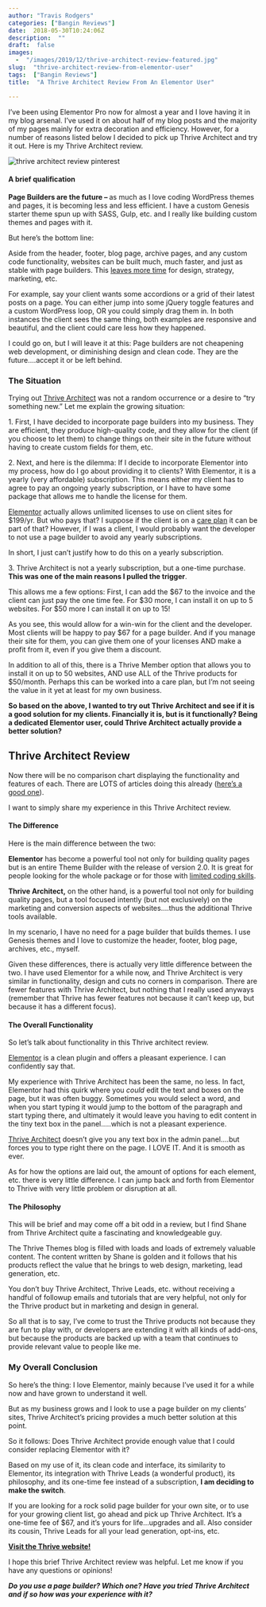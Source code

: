 ```yaml
---
author: "Travis Rodgers"
categories: ["Bangin Reviews"]
date:  2018-05-30T10:24:06Z
description:  ""
draft:  false
images: 
  -  "/images/2019/12/thrive-architect-review-featured.jpg"
slug:  "thrive-architect-review-from-elementor-user"
tags:  ["Bangin Reviews"]
title:  "A Thrive Architect Review From An Elementor User"

---
```



<p>I&#8217;ve been using Elementor Pro now for almost a year and I love having it in my blog arsenal. I&#8217;ve used it on about half of my blog posts and the majority of my pages mainly for extra decoration and efficiency. However, for a number of reasons listed below I decided to pick up Thrive Architect and try it out. Here is my Thrive Architect review.</p>
<p class="textcenter"><img alt="thrive architect review pinterest" title="thrive-architect-review-pinterest" data-rjs="2" src="/images/2019/12/thrive-architect-review-pinterest.jpg"</p>
<h4>A brief qualification</h4>
<p><strong>Page Builders are the future &#8211; </strong>as much as I love coding WordPress themes and pages, it is becoming less and less efficient. I have a custom Genesis starter theme spun up with SASS, Gulp, etc. and I really like building custom themes and pages with it.</p>
<p>But here&#8217;s the bottom line:</p>
<p>Aside from the header, footer, blog page, archive pages, and any custom code functionality, websites can be built much, much faster, and just as stable with page builders. This <a href="/anyone-can-build-website-three-web-skills-certain-keep-demand" target="_blank" rel="noopener noreferrer">leaves more time</a> for design, strategy, marketing, etc.</p>
<p>For example, say your client wants some accordions or a grid of their latest posts on a page. You can either jump into some jQuery toggle features and a custom WordPress loop, OR you could simply drag them in. In both instances the client sees the same thing, both examples are responsive and beautiful, and the client could care less how they happened.</p>
<p>I could go on, but I will leave it at this: Page builders are not cheapening web development, or diminishing design and clean code. They are the future&#8230;.accept it or be left behind.&nbsp;</p>
<h3>The Situation</h3>
<p>Trying out <a href="/recommends/thrive" rel="nofollow noopener noreferrer" target="_blank">Thrive Architect</a> was not a random occurrence or a desire to &#8220;try something new.&#8221; Let me explain the growing situation:</p>
<p>1. First, I have decided to incorporate page builders into my business. They are efficient, they produce high-quality code, and they allow for the client (if you choose to let them) to change things on their site in the future without having to create custom fields for them, etc.&nbsp;</p>
<p>2. Next, and here is the dilemma: If I decide to incorporate Elementor into my process, how do I go about providing it to clients? With Elementor, it is a yearly (very affordable) subscription. This means either my client has to agree to pay an ongoing yearly subscription, or I have to have some package that allows me to handle the license for them.&nbsp;</p>
<p><a href="/recommends/elementor" rel="nofollow noopener noreferrer" target="_blank">Elementor</a> actually allows unlimited licenses to use on client sites for $199/yr. But who pays that? I suppose if the client is on a <a href="/website-care-plans" target="_blank" rel="noopener noreferrer">care plan</a> it can be part of that? However, if I was a client, I would probably want the developer to not use a page builder to avoid any yearly subscriptions.</p>
<p>In short, I just can&#8217;t justify how to do this on a yearly subscription.&nbsp;</p>
<p>3. Thrive Architect is not a yearly subscription, but a one-time purchase. <strong>This was one of the main reasons I pulled the trigger</strong>.&nbsp;</p>
<p>This allows me a few options: First, I can add the $67 to the invoice and the client can just pay the one time fee. For $30 more, I can install it on up to 5 websites. For $50 more I can install it on up to 15!</p>
<p>As you see, this would allow for a win-win for the client and the developer. Most clients will be happy to pay $67 for a page builder. And if you manage their site for them, you can give them one of your licenses AND make a profit from it, even if you give them a discount.&nbsp;</p>
<p>In addition to all of this, there is a Thrive Member option that allows you to install it on up to 50 websites, AND use ALL of the Thrive products for $50/month. Perhaps this can be worked into a care plan, but I&#8217;m not seeing the value in it yet at least for my own business.</p>
<p><strong>So based on the above, I wanted to try out Thrive Architect and see if it is a good solution for my clients. Financially it is, but is it functionally? Being a dedicated Elementor user, could Thrive Architect actually provide a better solution?</strong></p>
<h2>Thrive Architect Review</h2>
<p>Now there will be no comparison chart displaying the functionality and features of each. There are LOTS of articles doing this already (<a href="https://thrivethemes.com/thrive-architect-vs-elementor/" rel="nofollow noopener noreferrer" target="_blank">here&#8217;s a good one</a>).</p>
<p>I want to simply share my experience in this Thrive Architect review.&nbsp;</p>
<h4>The Difference</h4>
<p>Here is the main difference between the two:</p>
<p><strong>Elementor</strong> has become a powerful tool not only for building quality pages but is an entire Theme Builder with the release of version 2.0. It is great for people looking for the whole package or for those with <a href="/make-css-changes-without-any-coding-knowledge" target="_blank" rel="noopener noreferrer">limited coding skills</a>.&nbsp;</p>
<p><strong>Thrive Architect,</strong> on the other hand, is a powerful tool not only for building quality pages, but a tool focused intently (but not exclusively) on the marketing and conversion aspects of websites&#8230;.thus the additional Thrive tools available.</p>
<p>In my scenario, I have no need for a page builder that builds themes. I use Genesis themes and I love to customize the header, footer, blog page, archives, etc., myself.&nbsp;</p>
<p>Given these differences, there is actually very little difference between the two. I have used Elementor for a while now, and Thrive Architect is very similar in functionality, design and cuts no corners in comparison. There are fewer features with Thrive Architect, but nothing that I really used anyways (remember that Thrive has fewer features not because it can&#8217;t keep up, but because it has a different focus).&nbsp;</p>
<h4>The Overall Functionality</h4>
<p>So let&#8217;s talk about functionality in this Thrive architect review.</p>
<p><a href="/recommends/elementor" rel="nofollow noopener noreferrer" target="_blank">Elementor</a> is a clean plugin and offers a pleasant experience. I can confidently say that.</p>
<p>My experience with Thrive Architect has been the same, no less. In fact, Elementor had this quirk where you <em>could</em> edit the text and boxes on the page, but it was often buggy. Sometimes you would select a word, and when you start typing it would jump to the bottom of the paragraph and start typing there, and ultimately it would leave you having to edit content in the tiny text box in the panel&#8230;..which is not a pleasant experience.&nbsp;</p>
<p><a href="/recommends/thrive" rel="nofollow noopener noreferrer" target="_blank">Thrive Architect</a> doesn&#8217;t give you any text box in the admin panel&#8230;.but forces you to type right there on the page. I LOVE IT. And it is smooth as ever.&nbsp;</p>
<p>As for how the options are laid out, the amount of options for each element, etc. there is very little difference. I can jump back and forth from Elementor to Thrive with very little problem or disruption at all. &nbsp;</p>
<h4>The Philosophy</h4>
<p>This will be brief and may come off a bit odd in a review, but I find Shane from Thrive Architect quite a fascinating and knowledgeable guy.&nbsp;</p>
<p>The Thrive Themes blog is filled with loads and loads of extremely valuable content. The content written by Shane is golden and it follows that his products reflect the value that he brings to web design, marketing, lead generation, etc.</p>
<p>You don&#8217;t buy Thrive Architect, Thrive Leads, etc. without receiving a handful of followup emails and tutorials that are very helpful, not only for the Thrive product but in marketing and design in general.</p>
<p>So all that is to say, I&#8217;ve come to trust the Thrive products not because they are fun to play with, or developers are extending it with all kinds of add-ons, but because the products are backed up with a team that continues to provide relevant value to people like me.</p>
<h3>My Overall Conclusion</h3>
<p>So here&#8217;s the thing: I love Elementor, mainly because I&#8217;ve used it for a while now and have grown to understand it well.&nbsp;</p>
<p>But as my business grows and I look to use a page builder on my clients&#8217; sites, Thrive Architect&#8217;s pricing provides a much better solution at this point.&nbsp;</p>
<p>So it follows: Does Thrive Architect provide enough value that I could consider replacing Elementor with it?</p>
<p>Based on my use of it, its clean code and interface, its similarity to Elementor, its integration with Thrive Leads (a wonderful product), its philosophy, and its one-time fee instead of a subscription, <strong>I am deciding to make the switch</strong>.&nbsp;</p>
<p>If you are looking for a rock solid page builder for your own site, or to use for your growing client list, go ahead and pick up Thrive Architect. It&#8217;s a one-time fee of $67, and it&#8217;s yours for life&#8230;upgrades and all. Also consider its cousin, Thrive Leads for all your lead generation, opt-ins, etc.</p>
<p><strong><a class="textcenter" href="/recommends/thrive" target="_blank">Visit the Thrive website!</strong></a></p>
<p>I hope this brief Thrive Architect review was helpful. Let me know if you have any questions or opinions!</p>
<p><strong><em>Do you use a page builder? Which one? Have you tried Thrive Architect and if so how was your experience with it?</em></strong></p>



